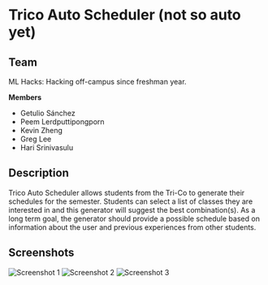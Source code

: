 Trico Auto Scheduler (not so auto yet)
===

Team
---
ML Hacks: Hacking off-campus since freshman year.

**Members**
* Getulio Sánchez
* Peem Lerdputtipongporn
* Kevin Zheng
* Greg Lee
* Hari Srinivasulu

Description
---
Trico Auto Scheduler allows students from the Tri-Co to generate their schedules
for the semester. Students can select a list of classes they are interested in
and this generator will suggest the best combination(s). As a long term goal,
the generator should provide a possible schedule based on information about the
user and previous experiences from other students.

Screenshots
---
![Screenshot 1](https://i.imgur.com/26bos4I.jpg)
![Screenshot 2](https://i.imgur.com/NCvaNqC.png)
![Screenshot 3](https://i.imgur.com/7bVzap9.png)
